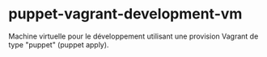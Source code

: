 # puppet-vagrant-development-vm
Machine virtuelle pour le développement utilisant une provision Vagrant de type "puppet" (puppet apply).
